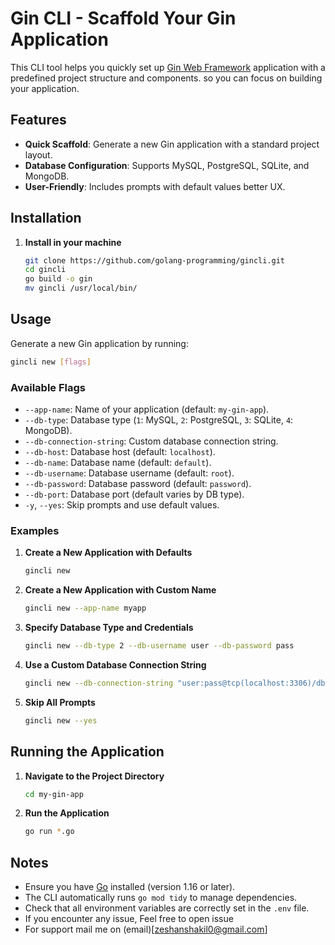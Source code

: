 # Gin CLI - Scaffold Your Gin Application

This CLI tool helps you quickly set up [Gin Web Framework](https://gin-gonic.com/) application with a predefined project structure and components. so you can focus on building your application.

## Features

- **Quick Scaffold**: Generate a new Gin application with a standard project layout.
- **Database Configuration**: Supports MySQL, PostgreSQL, SQLite, and MongoDB.
- **User-Friendly**: Includes prompts with default values better UX.

## Installation

1. **Install in your machine**

   ```bash
   git clone https://github.com/golang-programming/gincli.git
   cd gincli
   go build -o gin
   mv gincli /usr/local/bin/
   ```

## Usage

Generate a new Gin application by running:

```bash
gincli new [flags]
```

### Available Flags

- `--app-name`: Name of your application (default: `my-gin-app`).
- `--db-type`: Database type (`1`: MySQL, `2`: PostgreSQL, `3`: SQLite, `4`: MongoDB).
- `--db-connection-string`: Custom database connection string.
- `--db-host`: Database host (default: `localhost`).
- `--db-name`: Database name (default: `default`).
- `--db-username`: Database username (default: `root`).
- `--db-password`: Database password (default: `password`).
- `--db-port`: Database port (default varies by DB type).
- `-y`, `--yes`: Skip prompts and use default values.

### Examples

1. **Create a New Application with Defaults**

   ```bash
   gincli new
   ```

2. **Create a New Application with Custom Name**

   ```bash
   gincli new --app-name myapp
   ```

3. **Specify Database Type and Credentials**

   ```bash
   gincli new --db-type 2 --db-username user --db-password pass
   ```

4. **Use a Custom Database Connection String**

   ```bash
   gincli new --db-connection-string "user:pass@tcp(localhost:3306)/dbname"
   ```

5. **Skip All Prompts**

   ```bash
   gincli new --yes
   ```

## Running the Application

1. **Navigate to the Project Directory**

   ```bash
   cd my-gin-app
   ```

2. **Run the Application**

   ```bash
   go run *.go
   ```

## Notes

- Ensure you have [Go](https://golang.org/dl/) installed (version 1.16 or later).
- The CLI automatically runs `go mod tidy` to manage dependencies.
- Check that all environment variables are correctly set in the `.env` file.
- If you encounter any issue, Feel free to open issue
- For support mail me on (email)[zeshanshakil0@gmail.com]
